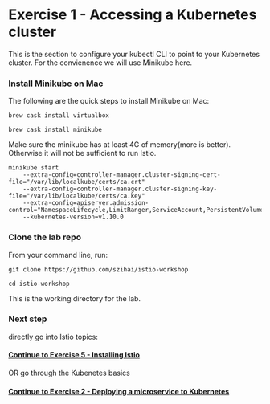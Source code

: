 # Exercise 1 - Accessing a Kubernetes cluster 

This is the section to configure your kubectl CLI to point to your Kubernetes cluster. For the convienence we will use Minikube here.

### Install Minikube on Mac

The following are the quick steps to install Minikube on Mac:

```
brew cask install virtualbox

brew cask install minikube
```

Make sure the minikube has at least 4G of memory(more is better). Otherwise it will not be sufficient to run Istio.

```
minikube start 
    --extra-config=controller-manager.cluster-signing-cert-file="/var/lib/localkube/certs/ca.crt" 
    --extra-config=controller-manager.cluster-signing-key-file="/var/lib/localkube/certs/ca.key" 
    --extra-config=apiserver.admission-control="NamespaceLifecycle,LimitRanger,ServiceAccount,PersistentVolumeLabel,DefaultStorageClass,DefaultTolerationSeconds,MutatingAdmissionWebhook,ValidatingAdmissionWebhook,ResourceQuota" 
    --kubernetes-version=v1.10.0
 ```


### Clone the lab repo

From your command line, run:
   
```    
git clone https://github.com/szihai/istio-workshop

cd istio-workshop
```

This is the working directory for the lab.

### Next step
directly go into Istio topics:
#### [Continue to Exercise 5 - Installing Istio](../exercise-5/README.md)
OR go through the Kubenetes basics
#### [Continue to Exercise 2 - Deploying a microservice to Kubernetes](../exercise-2/README.md)

